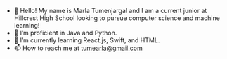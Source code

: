 - 👋 Hello! My name is Marla Tumenjargal and I am a current junior at Hillcrest High School looking to pursue computer science and machine learning!
- 👀 I’m proficient in Java and Python. 
- 🌱 I’m currently learning React.js, Swift, and HTML.
- 📫 How to reach me at tumearla@gmail.com

<!---
marla-t/marla-t is a ✨ special ✨ repository because its `README.md` (this file) appears on your GitHub profile.
You can click the Preview link to take a look at your changes.
--->
